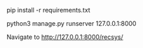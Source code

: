 pip install -r requirements.txt

python3 manage.py runserver 127.0.0.1:8000

Navigate to http://127.0.0.1:8000/recsys/
